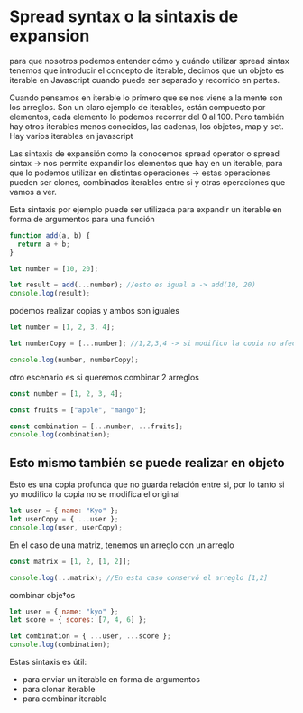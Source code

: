# Spread syntax o la sintaxis de expansion

para que nosotros podemos entender cómo y cuándo utilizar spread sintax
tenemos que introducir el concepto de iterable, decimos que un objeto es iterable
en Javascript cuando puede ser separado y recorrido en partes.

Cuando pensamos en iterable lo primero que se nos viene a la mente son los
arreglos. Son un claro ejemplo de iterables, están compuesto por elementos,
cada elemento lo podemos recorrer del 0 al 100. Pero también hay otros iterables
menos conocidos, las cadenas, los objetos, map y set. Hay varios iterables en javascript

Las sintaxis de expansión como la conocemos spread operator o spread sintax
-> nos permite expandir los elementos que hay en un iterable, para que lo podemos
utilizar en distintas operaciones -> estas operaciones pueden ser clones, combinados
iterables entre si y otras operaciones que vamos a ver.

Esta sintaxis por ejemplo puede ser utilizada para expandir un iterable en forma
de argumentos para una función

```js
function add(a, b) {
  return a + b;
}

let number = [10, 20];

let result = add(...number); //esto es igual a -> add(10, 20)
console.log(result);
```

podemos realizar copias y ambos son iguales

```js
let number = [1, 2, 3, 4];

let numberCopy = [...number]; //1,2,3,4 -> si modifico la copia no afecta al original

console.log(number, numberCopy);
```

otro escenario es si queremos combinar 2 arreglos

```js
const number = [1, 2, 3, 4];

const fruits = ["apple", "mango"];

const combination = [...number, ...fruits];
console.log(combination);
```

## Esto mismo también se puede realizar en objeto

Esto es una copia profunda que no guarda relación entre si, por lo tanto si yo
modifico la copia no se modifica el original

```js
let user = { name: "Kyo" };
let userCopy = { ...user };
console.log(user, userCopy);
```

En el caso de una matriz, tenemos un arreglo con un arreglo

```js
const matrix = [1, 2, [1, 2]];

console.log(...matrix); //En esta caso conservó el arreglo [1,2]
```

combinar obje†os

```js
let user = { name: "kyo" };
let score = { scores: [7, 4, 6] };

let combination = { ...user, ...score };
console.log(combination);
```

Estas sintaxis es útil:

- para enviar un iterable en forma de argumentos
- para clonar iterable
- para combinar iterable
